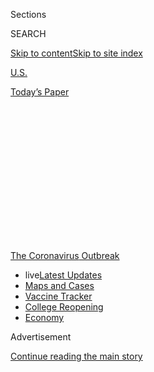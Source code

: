 <div id="app">

<div>

<div>

<div>

<div class="NYTAppHideMasthead css-1q2w90k e1suatyy0">

<div class="section css-ui9rw0 e1suatyy2">

<div class="css-eph4ug er09x8g0">

<div class="css-6n7j50">

</div>

<span class="css-1dv1kvn">Sections</span>

<div class="css-10488qs">

<span class="css-1dv1kvn">SEARCH</span>

</div>

[Skip to content](#site-content)[Skip to site
index](#site-index)

</div>

<div id="masthead-section-label" class="css-1wr3we4 eaxe0e00">

[U.S.](https://www.nytimes.com/section/us)

</div>

<div class="css-10698na e1huz5gh0">

</div>

</div>

<div id="masthead-bar-one" class="section hasLinks css-15hmgas e1csuq9d3">

<div class="css-uqyvli e1csuq9d0">

</div>

<div class="css-1uqjmks e1csuq9d1">

</div>

<div class="css-9e9ivx">

[](https://myaccount.nytimes.com/auth/login?response_type=cookie&client_id=vi)

</div>

<div class="css-1bvtpon e1csuq9d2">

[Today’s
Paper](https://www.nytimes.com/section/todayspaper)

</div>

</div>

</div>

</div>

<div data-aria-hidden="false">

<div id="site-content" data-role="main">

<div>

<div class="css-1aor85t" style="opacity:0.000000001;z-index:-1;visibility:hidden">

<div class="css-1hqnpie">

<div class="css-epjblv">

<span class="css-17xtcya">[U.S.](/section/us)</span><span class="css-x15j1o">|</span><span class="css-fwqvlz">What
to Know About California’s ‘Dimmer Switch’
Reopening</span>

</div>

<div class="css-k008qs">

<div class="css-1iwv8en">

<span class="css-18z7m18"></span>

<div>

</div>

</div>

<span class="css-1n6z4y">https://nyti.ms/2BOBbDY</span>

<div class="css-1705lsu">

<div class="css-4xjgmj">

<div class="css-4skfbu" data-role="toolbar" data-aria-label="Social Media Share buttons, Save button, and Comments Panel with current comment count" data-testid="share-tools">

  - 
  - 
  - 
  - 
    
    <div class="css-6n7j50">
    
    </div>

  - 

</div>

</div>

</div>

</div>

</div>

</div>

<div id="NYT_TOP_BANNER_REGION" class="css-13pd83m">

<div>

<div id="styln-prism-menu-1592847958612" class="section interactive-content interactive-size-medium css-1edisqu">

<div class="css-17ih8de interactive-body">

<div id="scroll-container" class="css-1gj85ro">

[<span class="styln-title-wrap"><span class="css-1pje3qr">The
Coronavirus</span><span class="css-1pje3qr">
Outbreak</span></span>](https://www.nytimes.com/news-event/coronavirus?action=click&pgtype=Article&state=default&region=TOP_BANNER&context=storylines_menu)

  - <span class="css-kqxiym" data-emphasize="true">live</span>[Latest
    Updates](https://www.nytimes.com/2020/08/04/world/coronavirus-cases.html?action=click&pgtype=Article&state=default&region=TOP_BANNER&context=storylines_menu)
  - [Maps and
    Cases](https://www.nytimes.com/interactive/2020/us/coronavirus-us-cases.html?action=click&pgtype=Article&state=default&region=TOP_BANNER&context=storylines_menu)
  - [Vaccine
    Tracker](https://www.nytimes.com/interactive/2020/science/coronavirus-vaccine-tracker.html?action=click&pgtype=Article&state=default&region=TOP_BANNER&context=storylines_menu)
  - [College
    Reopening](https://www.nytimes.com/2020/08/02/us/covid-college-reopening.html?action=click&pgtype=Article&state=default&region=TOP_BANNER&context=storylines_menu)
  - [Economy](https://www.nytimes.com/live/2020/08/04/business/stock-market-today-coronavirus?action=click&pgtype=Article&state=default&region=TOP_BANNER&context=storylines_menu)

</div>

</div>

</div>

</div>

</div>

<div id="top-wrapper" class="css-1sy8kpn">

<div id="top-slug" class="css-l9onyx">

Advertisement

</div>

[Continue reading the main
story](#after-top)

<div class="ad top-wrapper" style="text-align:center;height:100%;display:block;min-height:250px">

<div id="top" class="place-ad" data-position="top" data-size-key="top">

</div>

</div>

<div id="after-top">

</div>

</div>

<div>

<div id="sponsor-wrapper" class="css-1hyfx7x">

<div id="sponsor-slug" class="css-19vbshk">

Supported by

</div>

[Continue reading the main
story](#after-sponsor)

<div id="sponsor" class="ad sponsor-wrapper" style="text-align:center;height:100%;display:block">

</div>

<div id="after-sponsor">

</div>

</div>

<div class="css-186x18t">

California Today

</div>

<div class="css-1vkm6nb ehdk2mb0">

# What to Know About California’s ‘Dimmer Switch’ Reopening

</div>

Tuesday: Businesses may have to close again. Also: Gov. Gavin Newsom
signs the budget; and an ending for the Golden State Killer cases.

<div class="css-18e8msd">

<div class="css-vp77d3 epjyd6m0">

<div class="css-hus3qt ey68jwv0" data-aria-hidden="true">

[![Jill
Cowan](https://static01.nyt.com/images/2018/12/10/multimedia/author-jill-cowan/author-jill-cowan-thumbLarge.png
"Jill Cowan")](https://www.nytimes.com/by/jill-cowan)

</div>

<div class="css-1baulvz">

By [<span class="css-1baulvz last-byline" itemprop="name">Jill
Cowan</span>](https://www.nytimes.com/by/jill-cowan)

</div>

</div>

  - 
    
    <div class="css-ld3wwf e16638kd2">
    
    Published June 30, 2020Updated July 16,
    2020
    
    </div>

  - 
    
    <div class="css-4xjgmj">
    
    <div class="css-pvvomx" data-role="toolbar" data-aria-label="Social Media Share buttons, Save button, and Comments Panel with current comment count" data-testid="share-tools">
    
      - 
      - 
      - 
      - 
        
        <div class="css-6n7j50">
        
        </div>
    
      - 
    
    </div>
    
    </div>

</div>

</div>

<div class="section meteredContent css-1r7ky0e" name="articleBody" itemprop="articleBody">

<div class="css-79elbk" data-testid="photoviewer-wrapper">

<div class="css-z3e15g" data-testid="photoviewer-wrapper-hidden">

</div>

<div class="css-1a48zt4 ehw59r15" data-testid="photoviewer-children">

![<span class="css-16f3y1r e13ogyst0" data-aria-hidden="true">Patrons
outside Figaro Bistrot in the Los Feliz neighborhood of Los Angeles on
Sunday.</span><span class="css-cnj6d5 e1z0qqy90" itemprop="copyrightHolder"><span class="css-1ly73wi e1tej78p0">Credit...</span><span>Jenna
Schoenefeld for The New York
Times</span></span>](https://static01.nyt.com/images/2020/06/30/us/30figarocatoday/merlin_174028476_f5ac80b6-f197-4d8a-a6e1-cd65e8775ac1-articleLarge.jpg?quality=75&auto=webp&disable=upscale)

</div>

</div>

<div class="css-1fanzo5 StoryBodyCompanionColumn">

<div class="css-53u6y8">

*Good morning.*

*(Here’s* [*the
sign-up*](https://www.nytimes.com/newsletters/california-today)*, if you
don’t already get California Today by email.)*

We all know
[California](https://www.nytimes.com/2020/07/16/us/california-coronavirus-cases.html)
had the nation’s first stay-at-home orders, and officials have
emphasized pre-emptive efforts to expand hospital capacity that have
largely allowed communities in the state to sidestep the horrific
effects of the
[coronavirus](https://www.nytimes.com/2020/07/16/us/california-coronavirus-cases.html)
that have played out elsewhere.

[And yet](https://www.nytimes.com/2020/06/29/us/coronavirus-today.html),
here we are, hurtling toward a holiday weekend, with case counts that
are threatening [to surge out of
control](https://www.nytimes.com/2020/06/29/us/california-coronavirus-reopening.html?smtyp=cur&smid=tw-nytnational),
increasing hospitalizations and an antsy population navigating a
constantly changing [patchwork of
restrictions](https://www.nytimes.com/article/coronavirus-california-reopening-phases.html).

[More than 7,000 new
cases](https://www.nytimes.com/2020/06/29/us/california-coronavirus-reopening.html?)
were announced across the state on Monday — the highest single-day total
of the pandemic.

As I told my colleagues who write The Times’s
[coronavirus](https://www.nytimes.com/2020/07/14/us/california-counties-reopening.html)
newsletter — which you can [sign up for
here](https://www.nytimes.com/newsletters/coronavirus-briefing) —
leaders have pointed to a range of factors that are contributing to the
virus’s spread, but it’s difficult to pinpoint where we’re most at risk,
especially while [many
businesses](https://www.nytimes.com/2020/06/25/us/coronavirus-oakland-reopening-bar.html?)
have been allowed to try to coax back customers.

</div>

</div>

<div class="css-1fanzo5 StoryBodyCompanionColumn">

<div class="css-53u6y8">

And while many local leaders have been unequivocal about the need to
wear masks in public, [some have
not](https://www.cbsnews.com/news/california-budget-crisis-gavin-newsom-face-mask-threaten-funds/).
For the average Californian, it’s confusing.

*\[“Our luck may have run out.” Read more about* [*California’s
exploding case
count*](https://www.nytimes.com/2020/06/29/us/california-coronavirus-reopening.html?smtyp=cur&smid=tw-nytnational)*.\]*

On Monday, a day after Gov. Gavin Newsom announced that the state [was
ordering bars to close in
seven](https://www.cdph.ca.gov/Programs/CID/DCDC/Pages/COVID-19/Bar-Closure-Guidance.aspx)
of the state’s 58 counties, state officials explained in more detail how
and why some counties may need to reverse course on reopening.

Here’s what to know now about California’s “dimmer switch” approach to
reopening:

**What do you mean by “dimmer switch?”**

At this point, you’ve probably been thoroughly disabused of the notion
that the reopening of California’s economy would be as simple as
flipping back on a light switch. The “dimmer switch” idea is meant to
convey that the reopening process won’t move in one
direction.

<div id="NYT_MAIN_CONTENT_1_REGION" class="css-9tf9ac">

<div>

<div id="styln-covid-updates-world" class="section interactive-content interactive-size-medium css-1ftcdic">

<div class="css-17ih8de interactive-body">

<div id="styln-briefing-block" data-asset-id="QXJ0aWNsZTpueXQ6Ly9hcnRpY2xlLzNhNGMwYWI5LWIwY2QtNWQwOS1hZTgwLTdjMGU3ZTA1OWQ2OA==">

<div class="briefing-block-header-section">

# [Latest Updates: Global Coronavirus Outbreak](https://www.nytimes.com/2020/08/04/world/coronavirus-cases.html?action=click&pgtype=Article&state=default&region=MAIN_CONTENT_1&context=storylines_live_updates)

<div class="briefing-block-ts">

Updated 2020-08-05T07:58:24.076Z

</div>

</div>

  - [As talks drag on, McConnell signals openness to jobless aid
    extension, and negotiators agree on a
    deadline.](https://www.nytimes.com/2020/08/04/world/coronavirus-cases.html?action=click&pgtype=Article&state=default&region=MAIN_CONTENT_1&context=storylines_live_updates#link-762df92)
  - [Novavax sees encouraging results from two studies of its
    experimental
    vaccine.](https://www.nytimes.com/2020/08/04/world/coronavirus-cases.html?action=click&pgtype=Article&state=default&region=MAIN_CONTENT_1&context=storylines_live_updates#link-1228a480)
  - [Mississippians must now wear masks in public, governor
    says.](https://www.nytimes.com/2020/08/04/world/coronavirus-cases.html?action=click&pgtype=Article&state=default&region=MAIN_CONTENT_1&context=storylines_live_updates#link-794484ed)

<div class="briefing-block-footer">

<div class="briefing-block-footer-meta">

[See more
updates](https://www.nytimes.com/2020/08/04/world/coronavirus-cases.html?action=click&pgtype=Article&state=default&region=MAIN_CONTENT_1&context=storylines_live_updates)

</div>

<div class="briefing-block-briefinglinks">

<span>More live coverage:</span>
[Markets](https://www.nytimes.com/live/2020/08/04/business/stock-market-today-coronavirus?action=click&pgtype=Article&state=default&region=MAIN_CONTENT_1&context=storylines_live_updates)

</div>

</div>

</div>

</div>

</div>

</div>

</div>

Even before Mr. Newsom announced the state’s phased reopening plan [at
the end of
April](https://www.nytimes.com/2020/04/29/us/california-reopen-coronavirus.html),
[one of the criteria he cited for moving
forward](https://www.nytimes.com/2020/04/15/us/coronavirus-california-quarantine-end.html)
was the capacity to quickly reinstate stay-at-home orders or other
measures.

But [as we’ve seen in recent
weeks](https://www.nytimes.com/2020/06/29/us/california-coronavirus-reopening.html?smtyp=cur&smid=tw-nytnational),
the implementation of those plans has resulted in counties essentially
steering their own reopenings with [state
guidance](https://covid19.ca.gov/industry-guidance/#top) and little
enforcement. (Although that is shifting; Mr. Newsom has said some state
pandemic aid will be tied to counties’ enforcement of health orders.)

</div>

</div>

<div class="css-1fanzo5 StoryBodyCompanionColumn">

<div class="css-53u6y8">

One major challenge is tailoring responses to the huge variety of
conditions driving infections across the state, including a horrific
outbreak at [San Quentin State
Prison](https://www.marinij.com/2020/06/29/marin-asks-newsom-to-intervene-in-san-quentin-outbreak/)
and family gatherings where people forget not to hug their cousins and
grandparents.

**What is the state tracking now?**

The state has released a [“watch list” of 19
counties](https://www.cdph.ca.gov/Programs/CID/DCDC/Pages/COVID-19/CountyMonitoringDataStep2.aspx)
— home to almost three-quarters of the state’s population — where the
state is providing “technical assistance” because they’re showing [signs
of elevated disease
transmission](https://www.cdph.ca.gov/Programs/CID/DCDC/Pages/COVID-19/COVID19CountyDataTable.aspx)
or their hospitalizations are increasing too quickly. (You can see how
each county is faring [according to the various metrics
here](https://www.cdph.ca.gov/Programs/CID/DCDC/Pages/COVID-19/COVID19CountyDataTable.aspx).)

State public health officials may either order or encourage those
counties to reinstate restrictions, as they did over the weekend when
they [ordered bars in seven counties to
close](https://www.cdph.ca.gov/Programs/CID/DCDC/Pages/COVID-19/Bar-Closure-Guidance.aspx).

One number that has become more important for gauging where the virus is
spreading is the positivity rate.

**Don’t positivity rates depend on how many tests are conducted?**

Yes. In fact, more widely available testing is part of why the state’s
rising positivity rate is such a cause for concern.

As of Monday, [the state reported](https://update.covid19.ca.gov/) that
on average, 84,000 tests were conducted per day in California over the
past two weeks — well [above the 60,000-per-day
target](https://www.nytimes.com/2020/04/24/us/coronavirus-covid-get-antibody-testing.html)
public health officials laid out in April. On Sunday, the number of
tests over the 24-hour period reached almost 106,000.

At the same time, the percentage of those tests that have come back
positive has inched up to 5.5 percent on average over the past two
weeks. It was as low as 4.1 percent on May 24.

</div>

</div>

<div class="css-1fanzo5 StoryBodyCompanionColumn">

<div class="css-53u6y8">

In any case, officials have said they would like to see even more tests
per day — particularly as residents o[f Los Angeles
County](https://www.latimes.com/california/story/2020-06-24/why-is-it-still-so-hard-to-get-a-coronavirus-test),
the epicenter of the virus’s spread in California, have been unable to
get testing appointments.

**So is California closing again?**

Some of it is.

Most notably, in Los Angeles, officials said — sigh — that they [would
close beaches over the weekend and that fireworks displays would be
banned](https://twitter.com/lapublichealth/status/1277758362097037313),
so that residents will have fewer places to
gather.

<div id="NYT_MAIN_CONTENT_3_REGION" class="css-9tf9ac">

<div>

<div id="styln-prism-freeform-1594220623585" class="section interactive-content interactive-size-medium css-1ftcdic">

<div class="css-17ih8de interactive-body">

<div id="prism-freeform-block-85410" class="css-19mumt8" data-role="complementary" data-storyline="The Coronavirus Outbreak" data-truncated="true" tabindex="0">

<div class="css-a8d9oz">

<div class="css-eb027h">

[](https://www.nytimes.com/news-event/coronavirus?action=click&pgtype=Article&state=default&region=MAIN_CONTENT_3&context=storylines_faq)

### The Coronavirus Outbreak ›

#### Frequently Asked Questions

Updated August 4, 2020

  - #### I have antibodies. Am I now immune?
    
      - As of right now,[that seems likely, for at least several
        months.](https://www.nytimes.com/2020/07/22/health/covid-antibodies-herd-immunity.html?action=click&pgtype=Article&state=default&region=MAIN_CONTENT_3&context=storylines_faq)
        There have been frightening accounts of people suffering what
        seems to be a second bout of Covid-19. But experts say these
        patients may have a drawn-out course of infection, with the
        virus taking a slow toll weeks to months after initial exposure.
        People infected with the coronavirus typically
        [produce](https://www.nature.com/articles/s41586-020-2456-9)
        immune molecules called antibodies, which are [protective
        proteins made in response to an
        infection](https://www.nytimes.com/2020/05/07/health/coronavirus-antibody-prevalence.html?action=click&pgtype=Article&state=default&region=MAIN_CONTENT_3&context=storylines_faq)[.
        These antibodies
        may](https://www.nytimes.com/2020/05/07/health/coronavirus-antibody-prevalence.html?action=click&pgtype=Article&state=default&region=MAIN_CONTENT_3&context=storylines_faq)
        last in the body [only two to three
        months](https://www.nature.com/articles/s41591-020-0965-6),
        which may seem worrisome, but that’s perfectly normal after an
        acute infection subsides, said Dr. Michael Mina, an immunologist
        at Harvard University. It may be possible to get the coronavirus
        again, but it’s highly unlikely that it would be possible in a
        short window of time from initial infection or make people
        sicker the second time.

  - #### I’m a small-business owner. Can I get relief?
    
      - The [stimulus bills enacted in
        March](https://www.nytimes.com/article/small-business-loans-stimulus-grants-freelancers-coronavirus.html?action=click&pgtype=Article&state=default&region=MAIN_CONTENT_3&context=storylines_faq)
        offer help for the millions of American small businesses. Those
        eligible for aid are businesses and nonprofit organizations with
        fewer than 500 workers, including sole proprietorships,
        independent contractors and freelancers. Some larger companies
        in some industries are also eligible. The help being offered,
        which is being managed by the Small Business Administration,
        includes the Paycheck Protection Program and the Economic Injury
        Disaster Loan program. But lots of folks have [not yet seen
        payouts.](https://www.nytimes.com/interactive/2020/05/07/business/small-business-loans-coronavirus.html?action=click&pgtype=Article&state=default&region=MAIN_CONTENT_3&context=storylines_faq)
        Even those who have received help are confused: The rules are
        draconian, and some are stuck sitting on [money they don’t know
        how to
        use.](https://www.nytimes.com/2020/05/02/business/economy/loans-coronavirus-small-business.html?action=click&pgtype=Article&state=default&region=MAIN_CONTENT_3&context=storylines_faq)
        Many small-business owners are getting less than they expected
        or [not hearing anything at
        all.](https://www.nytimes.com/2020/06/10/business/Small-business-loans-ppp.html?action=click&pgtype=Article&state=default&region=MAIN_CONTENT_3&context=storylines_faq)

  - #### What are my rights if I am worried about going back to work?
    
      - Employers have to provide [a safe
        workplace](https://www.osha.gov/SLTC/covid-19/standards.html)
        with policies that protect everyone equally. [And if one of your
        co-workers tests positive for the coronavirus, the
        C.D.C.](https://www.nytimes.com/article/coronavirus-money-unemployment.html?action=click&pgtype=Article&state=default&region=MAIN_CONTENT_3&context=storylines_faq)
        has said that [employers should tell their
        employees](https://www.cdc.gov/coronavirus/2019-ncov/community/guidance-business-response.html)
        -- without giving you the sick employee’s name -- that they may
        have been exposed to the virus.

  - #### Should I refinance my mortgage?
    
      - [It could be a good
        idea,](https://www.nytimes.com/article/coronavirus-money-unemployment.html?action=click&pgtype=Article&state=default&region=MAIN_CONTENT_3&context=storylines_faq)
        because mortgage rates have [never been
        lower.](https://www.nytimes.com/2020/07/16/business/mortgage-rates-below-3-percent.html?action=click&pgtype=Article&state=default&region=MAIN_CONTENT_3&context=storylines_faq)
        Refinancing requests have pushed mortgage applications to some
        of the highest levels since 2008, so be prepared to get in line.
        But defaults are also up, so if you’re thinking about buying a
        home, be aware that some lenders have tightened their standards.

  - #### What is school going to look like in September?
    
      - It is unlikely that many schools will return to a normal
        schedule this fall, requiring the grind of [online
        learning](https://www.nytimes.com/2020/06/05/us/coronavirus-education-lost-learning.html?action=click&pgtype=Article&state=default&region=MAIN_CONTENT_3&context=storylines_faq),
        [makeshift child
        care](https://www.nytimes.com/2020/05/29/us/coronavirus-child-care-centers.html?action=click&pgtype=Article&state=default&region=MAIN_CONTENT_3&context=storylines_faq)
        and [stunted
        workdays](https://www.nytimes.com/2020/06/03/business/economy/coronavirus-working-women.html?action=click&pgtype=Article&state=default&region=MAIN_CONTENT_3&context=storylines_faq)
        to continue. California’s two largest public school districts —
        Los Angeles and San Diego — said on July 13, that [instruction
        will be remote-only in the
        fall](https://www.nytimes.com/2020/07/13/us/lausd-san-diego-school-reopening.html?action=click&pgtype=Article&state=default&region=MAIN_CONTENT_3&context=storylines_faq),
        citing concerns that surging coronavirus infections in their
        areas pose too dire a risk for students and teachers. Together,
        the two districts enroll some 825,000 students. They are the
        largest in the country so far to abandon plans for even a
        partial physical return to classrooms when they reopen in
        August. For other districts, the solution won’t be an
        all-or-nothing approach. [Many
        systems](https://bioethics.jhu.edu/research-and-outreach/projects/eschool-initiative/school-policy-tracker/),
        including the nation’s largest, New York City, are devising
        [hybrid
        plans](https://www.nytimes.com/2020/06/26/us/coronavirus-schools-reopen-fall.html?action=click&pgtype=Article&state=default&region=MAIN_CONTENT_3&context=storylines_faq)
        that involve spending some days in classrooms and other days
        online. There’s no national policy on this yet, so check with
        your municipal school system regularly to see what is happening
        in your
community.

<div id="styln-survey-component-85410" class="styln-survey-component" data-surveyname="faq" data-surveystoryline="coronavirus">

</div>

</div>

<div class="css-6mllg9">

</div>

<div class="css-pmm6ed">

<span class="css-5gimkt"></span>

</div>

</div>

</div>

</div>

</div>

</div>

</div>

Bars in L.A. County were among those that had to shutter. San Diego
County officials announced that [bars, wineries and
breweries](https://www.sandiegouniontribune.com/news/health/story/2020-06-29/bars-to-close-wednesday-as-county-health-department-responds-to-local-covid-surge)
would have to close on Wednesday, too.

[In Imperial
County](https://www.nytimes.com/2020/06/07/us/coronavirus-border-mexico-california-el-centro.html),
state officials have urged local leaders to reinstate a strict
stay-at-home order in response to overwhelmed hospitals there.

In other areas, [like the Bay
Area](https://www.sfchronicle.com/bayarea/article/Coranivirus-cases-climb-Bay-Area-counties-pause-15375230.php),
plans to reopen have been paused.

So things may be confusing for a while longer; check your local public
health department.

*\[Read more of our coverage of* [*California’s reopening
process*](https://www.nytimes.com/article/coronavirus-california-reopening-phases.html)*.\]*

-----

</div>

</div>

<div class="css-1fanzo5 StoryBodyCompanionColumn">

<div class="css-53u6y8">

## Here’s what else to read today

*We often link to sites that limit access for nonsubscribers. We
appreciate your reading Times coverage, but we also encourage you to
support local news if you
can.*

</div>

</div>

<div class="css-79elbk" data-testid="photoviewer-wrapper">

<div class="css-z3e15g" data-testid="photoviewer-wrapper-hidden">

</div>

<div class="css-1a48zt4 ehw59r15" data-testid="photoviewer-children">

<div class="css-1xdhyk6 erfvjey0">

<span class="css-1ly73wi e1tej78p0">Image</span>

<div class="css-zjzyr8">

<div data-testid="lazyimage-container" style="height:275.17777777777775px">

</div>

</div>

</div>

<span class="css-16f3y1r e13ogyst0" data-aria-hidden="true">Gov. Gavin
Newsom speaking in Rancho Cordova on Friday about the state's response
to the
pandemic.</span><span class="css-cnj6d5 e1z0qqy90" itemprop="copyrightHolder"><span class="css-1ly73wi e1tej78p0">Credit...</span><span>Pool
photo by Rich Pedroncelli</span></span>

</div>

</div>

<div class="css-1fanzo5 StoryBodyCompanionColumn">

<div class="css-53u6y8">

  - **Gov. Gavin Newsom signed a $202 billion state budget** that was
    very different from the one he thought he’d be signing. It included
    billions of dollars in cuts forced by an expected $54 billion
    deficit driven by the pandemic. \[[The Sacramento
    Bee](https://www.sacbee.com/news/politics-government/capitol-alert/article243876497.html)\]

  - For decades, a killer terrorized California. On Monday, in a
    converted Sacramento ballroom, **the Golden State Killer admitted
    his guilt.** \[[The New York
    Times](https://www.nytimes.com/2020/06/29/us/golden-state-killer-joseph-deangelo.html?referringSource=articleShare)\]

  - “As my company arrived in Compton, I’d like to say we understood the
    context of the role we were given: that even a limited Marine
    deployment in a genuinely extreme situation would run inevitably
    into the ugly history of state force in the United States.” **A
    journalist and former Marine sent to the Los Angeles riots in 1992**
    reflects. \[[The New York Times
    Magazine](https://www.nytimes.com/2020/06/23/magazine/la-riots-1992.html)\]

  - **College towns are facing potentially existential economic
    threats** as students stay at home with their parents, sporting
    events are canceled and bars remain shuttered. \[[The New York
    Times](https://www.nytimes.com/2020/06/28/us/coronavirus-college-towns.html?smid=tw-share)\]

*Read more about how U.C. Merced has driven the growth of the city.
\[*[*The New York
Times*](https://www.nytimes.com/2019/08/05/us/uc-merced-chancellor-leland.html)*\]*

  - **Four San Jose police officers have been put on leave** after an
    anonymous blog post accused retired and current officers of posting
    racist and anti-Muslim comments in a Facebook group. \[[The New York
    Times](https://www.nytimes.com/2020/06/28/us/san-jose-police-facebook.html?smid=tw-nytimes&smtyp=cur)\]

  - **John Wayne’s name on Orange County’s airport** is facing new
    scrutiny for the cowboy movie star's racist comments. \[[The
    Associated
    Press](https://apnews.com/880ee2b8c9c02bd95ce902a5c3343b1f)\]

  - Ban.do, an Instagram-friendly brand that outwardly catered to
    millennial women with messages of empowerment and self-care, **was a
    miserable place to work, especially for women of color,** former
    employees say**.** \[[BuzzFeed
    News](https://www.buzzfeednews.com/article/stephaniemcneal/bando-jen-gotch-lifeguard-press-racist-toxic-behavior)\]

  - **Black trans women are seeking more space** in a movement they
    helped start. \[[The New York
    Times](https://www.nytimes.com/2020/06/27/us/politics/black-trans-lives-matter.html?referringSource=articleShare)\]

*If you missed it, read about Bayard Rustin, a civil-rights leader
relegated to the background because he was gay. His surviving partner
said it hurt Mr. Rustin to have made one part of his identity secondary.
\[*[*The New York
Times*](https://www.nytimes.com/2020/01/21/us/california-mlk-lgbtq-bayard-rustin.html)*\]*

-----

*California Today goes live at 6:30 a.m. Pacific time weekdays. Tell us
what you want to see:*
[*CAtoday@nytimes.com*](mailto:CAtoday@nytimes.com)*. Were you forwarded
this email?* [*Sign up for California Today
here*](https://www.nytimes.com/newsletters/california-today?module=inline)
*and* [*read every edition online
here*](https://www.nytimes.com/column/california-today)*.*

*Jill Cowan grew up in Orange County, went to school at U.C. Berkeley
and has reported all over the state, including the Bay Area, Bakersfield
and Los Angeles — but she always wants to see more. Follow along here or
on* [*Twitter*](https://twitter.com/JillCowan)*.*

*California Today is edited by Julie Bloom, who grew up in Los Angeles
and graduated from U.C. Berkeley.*

</div>

</div>

</div>

<div>

</div>

<div>

</div>

<div>

</div>

<div>

<div id="bottom-wrapper" class="css-1ede5it">

<div id="bottom-slug" class="css-l9onyx">

Advertisement

</div>

[Continue reading the main
story](#after-bottom)

<div id="bottom" class="ad bottom-wrapper" style="text-align:center;height:100%;display:block;min-height:90px">

</div>

<div id="after-bottom">

</div>

</div>

</div>

</div>

</div>

## Site Index

<div>

</div>

## Site Information Navigation

  - [© <span>2020</span> <span>The New York Times
    Company</span>](https://help.nytimes.com/hc/en-us/articles/115014792127-Copyright-notice)

<!-- end list -->

  - [NYTCo](https://www.nytco.com/)
  - [Contact
    Us](https://help.nytimes.com/hc/en-us/articles/115015385887-Contact-Us)
  - [Work with us](https://www.nytco.com/careers/)
  - [Advertise](https://nytmediakit.com/)
  - [T Brand Studio](http://www.tbrandstudio.com/)
  - [Your Ad
    Choices](https://www.nytimes.com/privacy/cookie-policy#how-do-i-manage-trackers)
  - [Privacy](https://www.nytimes.com/privacy)
  - [Terms of
    Service](https://help.nytimes.com/hc/en-us/articles/115014893428-Terms-of-service)
  - [Terms of
    Sale](https://help.nytimes.com/hc/en-us/articles/115014893968-Terms-of-sale)
  - [Site
    Map](https://spiderbites.nytimes.com)
  - [Help](https://help.nytimes.com/hc/en-us)
  - [Subscriptions](https://www.nytimes.com/subscription?campaignId=37WXW)

</div>

</div>

</div>

</div>
